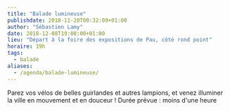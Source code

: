 ```yaml
---
title: "Balade lumineuse"
publishdate: 2018-11-20T00:32:09+01:00
author: "Sébastien Lamy"
date: 2018-12-08T19:00:00+01:00
lieu: "Départ à la foire des expositions de Pau, côté rond point"
horaire: 19h
tags:
  - balade
aliases:
  - /agenda/balade-lumineuse/
---
```


Parez vos vélos de belles guirlandes et autres lampions, et venez illuminer la 
ville en mouvement et en douceur ! Durée prévue : moins d'une heure